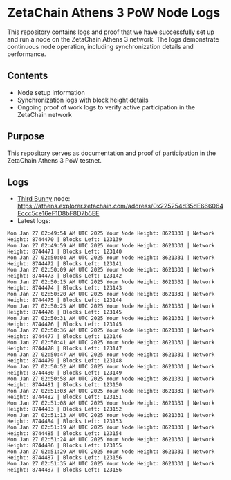 # ZetaChain Athens 3 PoW Node Logs
This repository contains logs and proof that we have successfully set up and run a node on the ZetaChain Athens 3 network. The logs demonstrate continuous node operation, including synchronization details and performance.

## Contents
- Node setup information
- Synchronization logs with block height details
- Ongoing proof of work logs to verify active participation in the ZetaChain network

## Purpose
This repository serves as documentation and proof of participation in the ZetaChain Athens 3 PoW testnet.

## Logs

- [Third Bunny](https://thirdbunny.xyz/) node: https://athens.explorer.zetachain.com/address/0x225254d35dE666064Eccc5ce16eF1D8bF8D7b5EE
- Latest logs:
```
Mon Jan 27 02:49:54 AM UTC 2025 Your Node Height: 8621331 | Network Height: 8744470 | Blocks Left: 123139
Mon Jan 27 02:49:59 AM UTC 2025 Your Node Height: 8621331 | Network Height: 8744471 | Blocks Left: 123140
Mon Jan 27 02:50:04 AM UTC 2025 Your Node Height: 8621331 | Network Height: 8744472 | Blocks Left: 123141
Mon Jan 27 02:50:09 AM UTC 2025 Your Node Height: 8621331 | Network Height: 8744473 | Blocks Left: 123142
Mon Jan 27 02:50:15 AM UTC 2025 Your Node Height: 8621331 | Network Height: 8744474 | Blocks Left: 123143
Mon Jan 27 02:50:20 AM UTC 2025 Your Node Height: 8621331 | Network Height: 8744475 | Blocks Left: 123144
Mon Jan 27 02:50:25 AM UTC 2025 Your Node Height: 8621331 | Network Height: 8744476 | Blocks Left: 123145
Mon Jan 27 02:50:31 AM UTC 2025 Your Node Height: 8621331 | Network Height: 8744476 | Blocks Left: 123145
Mon Jan 27 02:50:36 AM UTC 2025 Your Node Height: 8621331 | Network Height: 8744477 | Blocks Left: 123146
Mon Jan 27 02:50:41 AM UTC 2025 Your Node Height: 8621331 | Network Height: 8744478 | Blocks Left: 123147
Mon Jan 27 02:50:47 AM UTC 2025 Your Node Height: 8621331 | Network Height: 8744479 | Blocks Left: 123148
Mon Jan 27 02:50:52 AM UTC 2025 Your Node Height: 8621331 | Network Height: 8744480 | Blocks Left: 123149
Mon Jan 27 02:50:58 AM UTC 2025 Your Node Height: 8621331 | Network Height: 8744481 | Blocks Left: 123150
Mon Jan 27 02:51:03 AM UTC 2025 Your Node Height: 8621331 | Network Height: 8744482 | Blocks Left: 123151
Mon Jan 27 02:51:08 AM UTC 2025 Your Node Height: 8621331 | Network Height: 8744483 | Blocks Left: 123152
Mon Jan 27 02:51:13 AM UTC 2025 Your Node Height: 8621331 | Network Height: 8744484 | Blocks Left: 123153
Mon Jan 27 02:51:19 AM UTC 2025 Your Node Height: 8621331 | Network Height: 8744485 | Blocks Left: 123154
Mon Jan 27 02:51:24 AM UTC 2025 Your Node Height: 8621331 | Network Height: 8744486 | Blocks Left: 123155
Mon Jan 27 02:51:29 AM UTC 2025 Your Node Height: 8621331 | Network Height: 8744487 | Blocks Left: 123156
Mon Jan 27 02:51:35 AM UTC 2025 Your Node Height: 8621331 | Network Height: 8744487 | Blocks Left: 123156
```
